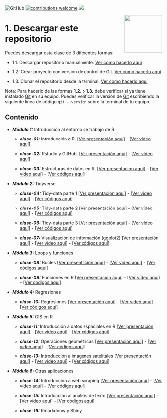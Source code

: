 ![GitHub](https://img.shields.io/github/license/taller-R/taller_r-202102) [![contributions welcome](https://img.shields.io/badge/contributions-welcome-brightgreen.svg?style=flat)](https://github.com/taller-R/taller_r-202102/issues) ![](https://img.shields.io/github/followers/taller-R?style=social)

<img src="https://avatars0.githubusercontent.com/u/69440432?s=400&u=96b3e58c713578b563d5c3d3c259f34965ac8e33&v=4" align="right" width=120 height=120 alt="" />

# 1. Descargar este repositorio

Puedes descargar esta clase de 3 diferentes formas:

- 1.1. Descargar repositorio manualmente. [Ver como hacerlo aquí](https://raw.githubusercontent.com/taller-R/clase_1/master/help/pics/download.gif)

- 1.2. Crear proyecto con versión de control de Git. [Ver como hacerlo aquí](https://raw.githubusercontent.com/taller-R/clase_1/master/help/pics/crear_proyecto.gif)

- 1.3. Clonar el repositorio desde la terminal. [Ver como hacerlo aquí](https://github.com/taller-R/Clase_1/blob/master/help/pics/terminal.gif)

Nota: Para hacerlo de las formas **1.2.** o **1.3.** debe verificar si ya tiene instalado [Git](https://git-scm.com/downloads) en su equipo. Puedes verificar la versión de [Git](https://git-scm.com/downloads) escribiendo la siguiente línea de código `git --version` sobre la terminal de tu equipo.

## Contenido

* ***Módulo 1:*** Introducción al entorno de trabajo de R

  + ***clase-01:*** Introducción a R. [[Ver presentación aquí]](https://lectures-r.gitlab.io/lecture_1/#/) - [[Ver vídeo aquí]](https://uniandes.sharepoint.com/sites/Section_20212029291/Documentos%20compartidos/General/Recordings/Clase%201-20210811_170740-Grabaci%C3%B3n%20de%20la%20reuni%C3%B3n.mp4?web=1)

  + ***clase-02:*** Rstudio y GitHub. [[Ver presentación aquí]](https://lectures-r.gitlab.io/lecture_2/#/) - [[Ver vídeo aquí]]()
  
  + ***clase-03:*** Estructuras de datos en R. [[Ver presentación aquí]](https://lectures-r.gitlab.io/lecture_3/#/) - [[Ver vídeo aquí]]() - [[Ver códigos aquí]](https://github.com/taller-R/data_r/tree/master/data_3)
  
* ***Módulo 2:*** Tidyverse

  + ***clase-04:*** Tidy-data parte 1 [[Ver presentación aquí]](https://lectures-r.gitlab.io/lecture_4/#/) - [[Ver vídeo aquí]]() - [[Ver códigos aquí]](https://github.com/taller-R/data_r/tree/master/data_4)

  + ***clase-05:*** Tidy-data parte 2 [[Ver presentación aquí]](https://lectures-r.gitlab.io/lecture_5/#/) - [[Ver vídeo aquí]]() - [[Ver códigos aquí]](https://github.com/taller-R/data_r/tree/master/data_5)

  + ***clase-06:*** Tidy-data parte 3 [[Ver presentación aquí]](https://lectures-r.gitlab.io/lecture_6/#/) - [[Ver vídeo aquí]]() - [[Ver códigos aquí]](https://github.com/taller-R/data_r/tree/master/data_6)

  + ***clase-07:*** Visualización de información (ggplot2) [[Ver presentación aquí]](https://lectures-r.gitlab.io/lecture_7/#/) - [[Ver vídeo aquí]]() - [[Ver códigos aquí]](https://github.com/taller-R/data_r/tree/master/data_7)

* ***Módulo 3:*** Loops y funciones

  + ***clase-08:*** Bucles [[Ver presentación aquí]](https://lectures-r.gitlab.io/lecture_8/#/) - [[Ver vídeo aquí]]() - [[Ver códigos aquí]](https://github.com/taller-R/data_r/tree/master/data_8)
  
  + ***clase-09:*** Funciones en R [[Ver presentación aquí]](https://lectures-r.gitlab.io/lecture_9/#/) - [[Ver vídeo aquí]]() - [[Ver códigos aquí]](https://github.com/taller-R/data_r/tree/master/data_9)

* ***Módulo 4:***  Regresiones
     
  + ***clase-10:*** Regresiones [[Ver presentación aquí]](https://lectures-r.gitlab.io/lecture_10/#/) - [[Ver vídeo aquí]]() - [[Ver códigos aquí]](https://github.com/taller-R/data_r/tree/master/data_10)
  
* ***Módulo 5:*** GIS en R 
    
  + ***clase-11:*** Introducción a datos espaciales en R [[Ver presentación aquí]](https://lectures-r.gitlab.io/lecture_11/#/) - [[Ver vídeo aquí]]() - [[Ver códigos aquí]](https://github.com/taller-R/data_r/tree/master/data_11)

  + ***clase-12:*** Operaciones geométricas [[Ver presentación aquí]](https://lectures-r.gitlab.io/lecture_12/#/) - [[Ver vídeo aquí]]() - [[Ver códigos aquí]](https://github.com/taller-R/data_r/tree/master/data_12)
  
  + ***clase-13:*** Introducción a imágenes satelitales [[Ver presentación aquí]](https://lectures-r.gitlab.io/lecture_13/#/) - [[Ver vídeo aquí]]() - [[Ver códigos aquí]](https://github.com/taller-R/data_r/tree/master/data_13)
  
* ***Módulo 6:*** Otras aplicaciones
   
  + ***clase-14:*** Introducción a web scraping [[Ver presentación aquí]](https://lectures-r.gitlab.io/lecture_14/#/) - [[Ver vídeo aquí]]() - [[Ver códigos aquí]](https://github.com/taller-R/data_r/tree/master/data_14)

  + ***clase-15:*** Introducción al analisis de texto [[Ver presentación aquí]](https://lectures-r.gitlab.io/lecture_15/#/) - [[Ver vídeo aquí]]() - [[Ver códigos aquí]](https://github.com/taller-R/data_r/tree/master/data_15)
  
  + ***clase-16:*** Rmarkdonw y Shiny
  
